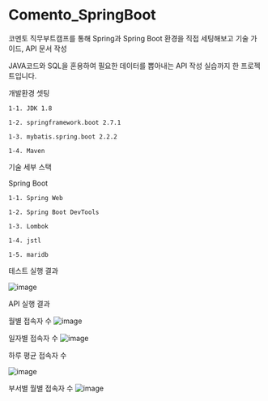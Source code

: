 # Comento_SpringBoot 

코멘토 직무부트캠프를 통해 Spring과 Spring Boot 환경을 직접 세팅해보고 기술 가이드, API 문서 작성

JAVA코드와 SQL을 혼용하여 필요한 데이터를 뽑아내는 API 작성 실습까지 한 프로젝트입니다.

개발환경 셋팅

    1-1. JDK 1.8

    1-2. springframework.boot 2.7.1

    1-3. mybatis.spring.boot 2.2.2
    
    1-4. Maven 
    
기술 세부 스택

Spring Boot

    1-1. Spring Web
    
    1-2. Spring Boot DevTools
    
    1-3. Lombok
    
    1-4. jstl
    
    1-5. maridb 
    
테스트 실행 결과

  ![image](https://user-images.githubusercontent.com/84260096/176841467-ad8fdcaa-d43d-423d-8f52-650dc7f9b860.png)
  
  
  
API 실행 결과

월별 접속자 수
![image](https://user-images.githubusercontent.com/84260096/178091901-06f98b02-c194-47e2-abc9-ed0674c99307.png)


일자별 접속자 수
![image](https://user-images.githubusercontent.com/84260096/178091924-c25ecf53-fe16-4b83-8701-b6d873e3b1b9.png)


하루 평균 접속자 수

![image](https://user-images.githubusercontent.com/84260096/178091935-35165d36-dca0-414e-b8d9-1edd792fa9d9.png)


부서별 월별 접속자 수
![image](https://user-images.githubusercontent.com/84260096/178091965-4fa47854-568f-42b4-889a-9c370a10c9b1.png)

